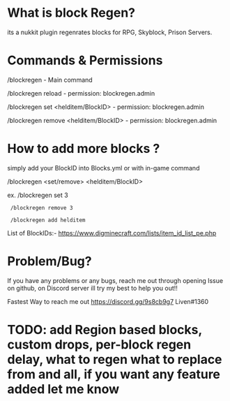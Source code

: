 # What is block Regen?

its a nukkit plugin regenrates blocks for RPG, Skyblock, Prison Servers.

# Commands & Permissions



/blockregen - Main command

/blockregen reload - permission: blockregen.admin

/blockregen set <helditem/BlockID> - permission: blockregen.admin

/blockregen remove <helditem/BlockID> - permission: blockregen.admin





# How to add more blocks ?



simply add your BlockID into Blocks.yml or with in-game command

/blockregen <set/remove> <helditem/BlockID>



ex. /blockregen set 3

     /blockregen remove 3

     /blockregen add helditem





List of BlockIDs:- https://www.digminecraft.com/lists/item_id_list_pe.php

# Problem/Bug?

If you have any problems or any bugs, reach me out through opening Issue on github, on Discord server ill try my best to help you out!!



Fastest Way to reach me out
https://discord.gg/9s8cb9g7
Liven#1360



# TODO: add Region based blocks, custom drops, per-block regen delay, what to regen what to replace from and all, if you want any feature added let me know
